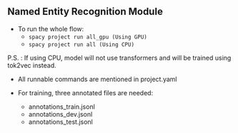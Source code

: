 ## Named Entity Recognition Module

- To run the whole flow:
	* `spacy project run all_gpu (Using GPU)`
	* `spacy project run all (Using CPU)`

P.S. : If using CPU, model will not use transformers and will be trained using tok2vec instead.


- All runnable commands are mentioned in project.yaml


- For training, three annotated files are needed: 
	* annotations_train.jsonl
	* annotations_dev.jsonl
	* annotations_test.jsonl
